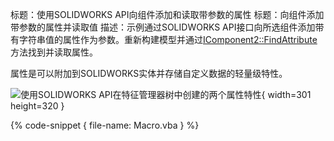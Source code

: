 标题：使用SOLIDWORKS API向组件添加和读取带参数的属性
标题：向组件添加带参数的属性并读取值
描述：示例通过SOLIDWORKS API接口向所选组件添加带有字符串值的属性作为参数。重新构建模型并通过[IComponent2::FindAttribute](https://help.solidworks.com/2018/english/api/sldworksapi/SOLIDWORKS.Interop.sldworks~SOLIDWORKS.Interop.sldworks.IComponent2~FindAttribute.html)方法找到并读取属性。

属性是可以附加到SOLIDWORKS实体并存储自定义数据的轻量级特性。

![使用SOLIDWORKS API在特征管理器树中创建的两个属性特性](two-attributes-features-tree.png){ width=301 height=320 }

{% code-snippet { file-name: Macro.vba } %}
